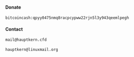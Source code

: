 #### Donate
`bitcoincash:qpyy0475nmq8racpcypww22rjn5l3y943qeemlpegh`

#### Contact
`mail@hauptkern.cfd` \
\
`hauptkern@linuxmail.org`
